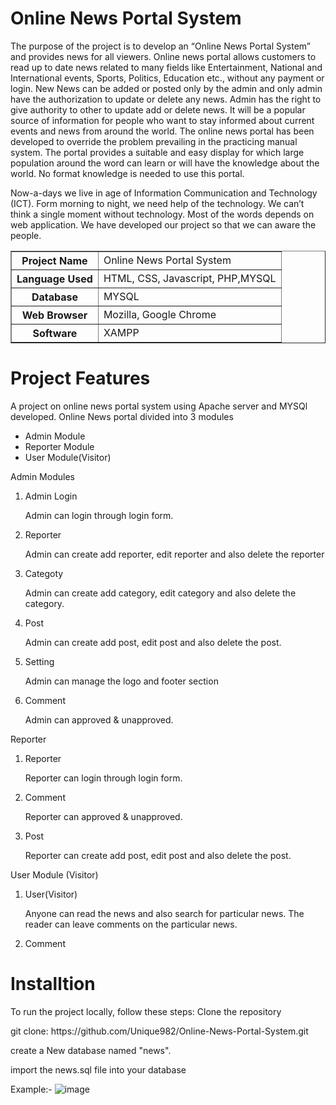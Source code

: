 <h1>Online News Portal System</h1>

The purpose of the project is to develop an “Online News Portal System” and provides news for all viewers. Online news portal allows customers to read up to date news related to many fields like Entertainment, National and International events, Sports, Politics, Education etc., without any payment or login. New News can be added or posted only by the admin and only admin have the authorization to update or delete any news. Admin has the right to give authority to other to update add or delete news. It will be a popular source of information for people who want to stay informed about current events and news from around the world. The online news portal has been developed to override the problem prevailing in the practicing manual system. The portal provides a suitable and easy display for which large population around the word can learn or will have the knowledge about the world. No format knowledge is needed to use this portal.

Now-a-days we live in age of Information Communication and Technology (ICT). Form morning to night, we need help of the technology. We can’t think a single moment without technology. Most of the words depends on web application. We have developed our project so that we can aware the people.
<table border='1'>
 <tr><th>Project Name</th>
 <td>Online News Portal System</td>
 </tr>
  <tr><th>Language Used</th>
 <td>HTML, CSS, Javascript, PHP,MYSQL</td>
 </tr>
   <tr><th>Database</th>
 <td>MYSQL</td>
 </tr>
   <tr><th>Web Browser</th>
 <td>Mozilla, Google Chrome</td>
 </tr>
   <tr><th>Software</th>
 <td>XAMPP</td>
 </tr>
</table>
<h1>Project Features</h1>
<p> A project on online news portal system using Apache server and MYSQl developed. Online News portal divided into 3 modules</p>
<ul>
 <li>Admin Module</li>
  <li>Reporter Module</li>
   <li>User Module(Visitor)</li>
</ul>
Admin Modules
<ol>
 <li>Admin Login</li>
 <p> Admin can login through login form.</p>
  <li>Reporter</li>
 <p> Admin can create add reporter, edit reporter and also delete the reporter</p>
  <li>Categoty</li>
 <p> Admin can create add category, edit category and also delete the category.</p>
  <li>Post</li>
 <p> Admin can create add post, edit post and also delete the post.</p>
  <li>Setting</li>
 <p> Admin can manage the logo and footer section </p>
  <li>Comment</li>
 <p>Admin can approved & unapproved.</p>
 </ol>
Reporter
<ol>
 <li>Reporter</li>
 <p>Reporter can login through login form.</p>
   <li>Comment</li>
 <p>Reporter can approved & unapproved.</p>
   <li>Post</li>
 <p>Reporter can create add post, edit post and also delete the post.</p>
</ol>
User Module (Visitor)
<ol>
 <li>User(Visitor)</li>
 <p>Anyone can read the news and also search for particular news. The reader can leave comments on the particular news.</p>
   <li>Comment</li>
</ol>

<h1>Installtion</h1>
<p>To run the project locally, follow these steps: Clone the repository</p>
git clone: https://github.com/Unique982/Online-News-Portal-System.git
<p>create a New database named "news".</p>
<p>import the news.sql file into your database</p>

 Example:- 
![image](https://github.com/Unique982/Online-News-Portal-System/assets/133880428/03ffccde-7870-4ea1-9193-36d1b4b094e2)

